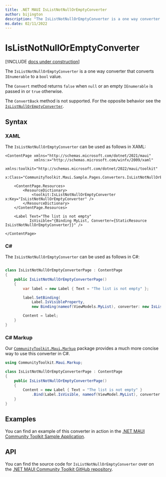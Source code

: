 ```yaml
---
title: .NET MAUI IsListNotNullOrEmptyConverter
author: bijington
description: "The IsListNotNullOrEmptyConverter is a one way converter that converts IEnumerable to a bool value."
ms.date: 02/11/2022
---
```


# IsListNotNullOrEmptyConverter

[!INCLUDE [docs under construction](../includes/preview-note.md)]

The `IsListNotNullOrEmptyConverter` is a one way converter that converts `IEnumerable` to a `bool` value. 

The `Convert` method returns `false` when `null` or an empty `IEnumerable` is passed in or `true` otherwise.

The `ConvertBack` method is not supported. For the opposite behavior see the [`IsListNullOrEmptyConverter`](is-list-null-or-empty-converter.md).

## Syntax

### XAML

The `IsListNotNullOrEmptyConverter` can be used as follows in XAML:

```xaml
<ContentPage xmlns="http://schemas.microsoft.com/dotnet/2021/maui"
             xmlns:x="http://schemas.microsoft.com/winfx/2009/xaml"
             xmlns:toolkit="http://schemas.microsoft.com/dotnet/2022/maui/toolkit"
             x:Class="CommunityToolkit.Maui.Sample.Pages.Converters.IsListNotNullOrEmptyConverterPage">

    <ContentPage.Resources>
        <ResourceDictionary>
            <toolkit:IsListNotNullOrEmptyConverter x:Key="IsListNotNullOrEmptyConverter" />
        </ResourceDictionary>
    </ContentPage.Resources>

    <Label Text="The list is not empty"
           IsVisible="{Binding MyList, Converter={StaticResource IsListNotNullOrEmptyConverter}}" />

</ContentPage>
```

### C#

The `IsListNotNullOrEmptyConverter` can be used as follows in C#:

```csharp

class IsListNotNullOrEmptyConverterPage : ContentPage
{
    public IsListNotNullOrEmptyConverterPage()
    {
        var label = new Label { Text = "The list is not empty" };

		label.SetBinding(
			Label.IsVisibleProperty,
			new Binding(nameof(ViewModels.MyList), converter: new IsListNotNullOrEmptyConverter());

		Content = label;
    }
}
```

### C# Markup

Our [`CommunityToolkit.Maui.Markup`](../markup/markup.md) package provides a much more concise way to use this converter in C#.

```csharp
using CommunityToolkit.Maui.Markup;

class IsListNotNullOrEmptyConverterPage : ContentPage
{
    public IsListNotNullOrEmptyConverterPage()
    {
        Content = new Label { Text = "The list is not empty" }
            .Bind(Label.IsVisible, nameof(ViewModel.MyList), converter: new IsListNotNullOrEmptyConverter();
    }
}
```

## Examples

You can find an example of this converter in action in the [.NET MAUI Community Toolkit Sample Application](https://github.com/CommunityToolkit/Maui/blob/main/samples/CommunityToolkit.Maui.Sample/Pages/Converters/IsListNotNullOrEmptyConverterPage.xaml).

## API

You can find the source code for `IsListNotNullOrEmptyConverter` over on the [.NET MAUI Community Toolkit GitHub repository](https://github.com/CommunityToolkit/Maui/blob/main/src/CommunityToolkit.Maui/Converters/IsListNotNullOrEmptyConverter.cs).